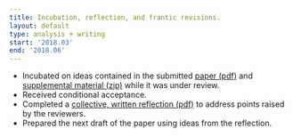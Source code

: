 ```yaml
---
title: Incubation, reflection, and frantic revisions.
layout: default
type: analysis + writing
start: '2018.03'
end: '2018.06'
---
```

- Incubated on ideas contained in the submitted [paper (pdf)] and [supplemental material (zip)] while it was under review.
- Received conditional acceptance.
- Completed a [collective, written reflection (pdf)] to address points raised by the reviewers.
- Prepared the next draft of the paper using ideas from the reflection.

[collective, written reflection (pdf)]:../assets/documents/2018.06-reflection-from-reviews.pdf
[paper (pdf)]:../assets/documents/2018.06-paper.pdf
[supplemental material (zip)]:../assets/documents/2018.06-supplemental.zip
